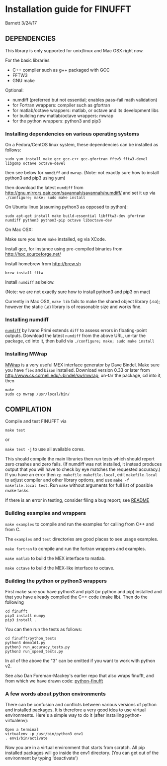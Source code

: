 # Installation guide for FINUFFT

Barnett 3/24/17

## DEPENDENCIES

This library is only supported for unix/linux and Mac OSX right now.

For the basic libraries

- C++ compiler such as g++ packaged with GCC
- FFTW3
- GNU make

Optional:

- numdiff (preferred but not essential; enables pass-fail math validation)
- for Fortran wrappers: compiler such as gfortran
- for matlab/octave wrappers: matlab, or octave and its development libs
- for building new matlab/octave wrappers: mwrap
- for the python wrappers: python3 and pip3

### Installing dependencies on various operating systems

On a Fedora/CentOS linux system, these dependencies can be installed as follows:

```
sudo yum install make gcc gcc-c++ gcc-gfortran fftw3 fftw3-devel libgomp octave octave-devel
```
then see below for `numdiff` and `mwrap`. (Note: not exactly sure how to install python3 and pip3 using yum)

then download the latest `numdiff` from http://gnu.mirrors.pair.com/savannah/savannah/numdiff/ and set it up via `./configure; make; sudo make install`

On Ubuntu linux (assuming python3 as opposed to python):

```
sudo apt-get install make build-essential libfftw3-dev gfortran numdiff python3 python3-pip octave liboctave-dev
```

On Mac OSX:

Make sure you have `make` installed, eg via XCode.

Install gcc, for instance using pre-compiled binaries from
http://hpc.sourceforge.net/

Install homebrew from http://brew.sh

`brew install fftw`

Install `numdiff` as below.

(Note: we are not exactly sure how to install python3 and pip3 on mac)

Currently in Mac OSX, `make lib` fails to make the shared object library (.so);
however the static (.a) library is of reasonable size and works fine.


### Installing numdiff

[`numdiff`](http://www.nongnu.org/numdiff) by Ivano Primi extends `diff` to assess errors in floating-point outputs.
Download the latest `numdiff` from the above URL, un-tar the package, cd into it, then build via `./configure; make; sudo make install`

### Installing MWrap

[MWrap](http://www.cs.cornell.edu/~bindel/sw/mwrap)
is a very useful MEX interface generator by Dave Bindel.
Make sure you have `flex` and `bison` installed.
Download version 0.33 or later from http://www.cs.cornell.edu/~bindel/sw/mwrap, un-tar the package, cd into it, then
```
make
sudo cp mwrap /usr/local/bin/
```

## COMPILATION

Compile and test FINUFFT via

`make test`

or

`make test -j` to use all available cores.

This should compile the main libraries then run tests which should report zero crashes and zero fails. (If numdiff was not installed, it instead produces output that you will have to check by eye matches the requested accuracy.)
If you have an error then `cp makefile makefile.local`,
edit `makefile.local` to adjust compiler and other library options,
and use `make -f makefile.local test`.
Run `make` without arguments for full list of possible make tasks.

If there is an error in testing, consider filing a bug report; see [README](README.md)

### Building examples and wrappers

`make examples` to compile and run the examples for calling from C++ and from C.

The `examples` and `test` directories are good places to see usage examples.

`make fortran` to compile and run the fortran wrappers and examples.

`make matlab` to build the MEX interface to matlab.

`make octave` to build the MEX-like interface to octave.

### Building the python or python3 wrappers

First make sure you have python3 and pip3 (or python and pip) installed and that you have already compiled the C++ code (make lib). Then do the following

```
cd finufft
pip3 install numpy
pip3 install .
```

You can then run the tests as follows:

```
cd finufft/python_tests
python3 demo1d1.py
python3 run_accuracy_tests.py
python3 run_speed_tests.py
```

In all of the above the "3" can be omitted if you want to work with python v2.

See also Dan Foreman-Mackey's earlier repo that also wraps finufft, and from which we have drawn code: [python-finufft](https://github.com/dfm/python-finufft)

### A few words about python environments

There can be confusion and conflicts between various versions of python and installed packages. It is therefore a very good idea to use virtual environments. Here's a simple way to do it (after installing python-virtualenv):

```
Open a terminal
virtualenv -p /usr/bin/python3 env1
. env1/bin/activate
```

Now you are in a virtual environment that starts from scratch. All pip installed packages will go inside the env1 directory. (You can get out of the environment by typing 'deactivate')
